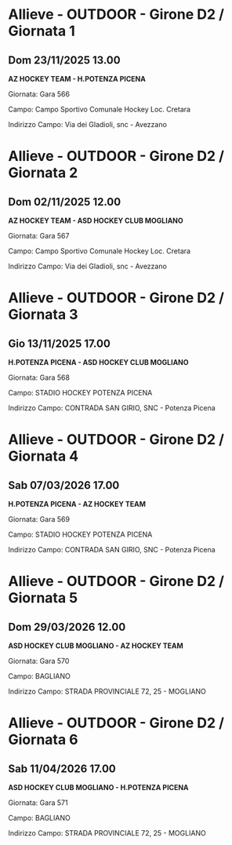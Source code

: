 # Allieve - OUTDOOR  - Girone D2 / Giornata 1
## Dom 23/11/2025 13.00

<strong>AZ HOCKEY TEAM - H.POTENZA PICENA</strong>

Giornata: Gara 566

Campo: Campo Sportivo Comunale Hockey Loc. Cretara 

Indirizzo Campo:  Via dei Gladioli, snc - Avezzano


# Allieve - OUTDOOR  - Girone D2 / Giornata 2
## Dom 02/11/2025 12.00

<strong>AZ HOCKEY TEAM - ASD HOCKEY CLUB MOGLIANO</strong>

Giornata: Gara 567

Campo: Campo Sportivo Comunale Hockey Loc. Cretara 

Indirizzo Campo:  Via dei Gladioli, snc - Avezzano


# Allieve - OUTDOOR  - Girone D2 / Giornata 3
## Gio 13/11/2025 17.00

<strong>H.POTENZA PICENA - ASD HOCKEY CLUB MOGLIANO</strong>

Giornata: Gara 568

Campo: STADIO HOCKEY POTENZA PICENA 

Indirizzo Campo:  CONTRADA SAN GIRIO, SNC - Potenza Picena


# Allieve - OUTDOOR  - Girone D2 / Giornata 4
## Sab 07/03/2026 17.00

<strong>H.POTENZA PICENA - AZ HOCKEY TEAM</strong>

Giornata: Gara 569

Campo: STADIO HOCKEY POTENZA PICENA 

Indirizzo Campo:  CONTRADA SAN GIRIO, SNC - Potenza Picena


# Allieve - OUTDOOR  - Girone D2 / Giornata 5
## Dom 29/03/2026 12.00

<strong>ASD HOCKEY CLUB MOGLIANO - AZ HOCKEY TEAM</strong>

Giornata: Gara 570

Campo: BAGLIANO 

Indirizzo Campo:  STRADA PROVINCIALE 72, 25 - MOGLIANO


# Allieve - OUTDOOR  - Girone D2 / Giornata 6
## Sab 11/04/2026 17.00

<strong>ASD HOCKEY CLUB MOGLIANO - H.POTENZA PICENA</strong>

Giornata: Gara 571

Campo: BAGLIANO 

Indirizzo Campo:  STRADA PROVINCIALE 72, 25 - MOGLIANO


